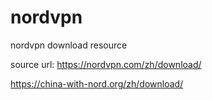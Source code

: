# nordvpn
nordvpn download resource

source url:
https://nordvpn.com/zh/download/

https://china-with-nord.org/zh/download/
